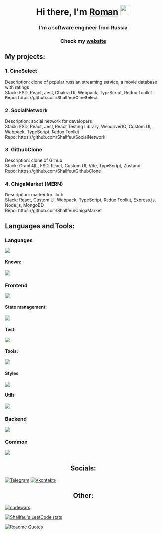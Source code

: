 <h1 align="center">Hi there, I'm <a href="https://vk.com/shallfeu" target="_blank">Roman</a> 
<img src="https://github.com/blackcater/blackcater/raw/main/images/Hi.gif" height="32"/></h1>
<h3 align="center">I'm a software engineer from Russia</h3>
<h3 align="center">Check my <a href="https://roaring-bunny-65e130.netlify.app/" target="_blank">website</a></h3>

<h2>My projects:</h2>
<div>
    <h3>1. CineSelect </h3>
    <div>Description: clone of popular russian streaming service, a movie database with ratings</div>
    <div>Stack: FSD, React, Jest, Chakra UI, Webpack, TypeScript, Redux Toolkit</div> 
    <div>Repo: https://github.com/Shallfeu/CineSelect</div>
</div>

<div>
    <h3>2. SocialNetwork</h3>
    <div>Description: social network for developers</div>
    <div>Stack: FSD, React, Jest, React Testing Library, WebdriverIO, Custom UI, Webpack, TypeScript, Redux Toolkit</div>
    <div>Repo: https://github.com/Shallfeu/SocialNetwork</div>
</div>

<div>
    <h3>3. GithubClone</h3>
    <div>Description: clone of Github</div>
    <div>Stack: GraphQL, FSD, React, Custom UI, Vite, TypeScript, Zustand</div>
    <div>Repo: https://github.com/Shallfeu/GithubClone</div>
</div>

<div>
    <h3>4. ChigaMarket (MERN)</h3>
    <div>Description: market for cloth</div>
    <div>Stack: React, Custom UI, Webpack, TypeScript, Redux Toolkit, Express.js, Node.js, MongoBD</div>
    <div>Repo: https://github.com/Shallfeu/ChigaMarket</div>
</div>

<h2>Languages and Tools:</h2>
<div>
  <div>
    <h3>Languages</h3>
    <div>
        <img src="https://skillicons.dev/icons?i=js,ts" />
    </div>
    <div>
        <h4>Known:</h4>
        <img src="https://skillicons.dev/icons?i=py,go" />
    </div>
  </div>

  <div>
    <h3>Frontend</h3>
    <div>
        <img src="https://skillicons.dev/icons?i=react,vue,nuxt" />
    </div>
    <div>
        <h4>State management:</h4>
        <img src="https://skillicons.dev/icons?i=redux,pinia," />
    </div>
    <div>
        <h4>Test:</h4>
        <img src="https://skillicons.dev/icons?i=jest," />
    </div>
    <div>
        <h4>Tools:</h4>
        <img src="https://skillicons.dev/icons?i=webpack,vite,rollupjs,gulp,babel" />
    </div>
    <div>
        <h4>Styles</h4>
        <img src="https://skillicons.dev/icons?i=css,sass,tailwind" />
    </div>
    <div>
        <h4>Utils</h4>
        <img src="https://skillicons.dev/icons?i=figma,nginx,graphql,threejs" />
    </div>
  </div>

  <div>
    <h3>Backend</h3>
    <div>
        <img src="https://skillicons.dev/icons?i=nodejs,express,mongodb,postgres" />
    </div>
  </div>

  <div>
    <h3>Common</h3>
    <div>
        <img src="https://skillicons.dev/icons?i=linux,bash,powershell,docker,git,github,bitbucket,gitlab" />
    </div>
  </div>
</div>

<h2 align="center">Socials:</h2>

[![Telegram](https://img.shields.io/badge/-Telegram-090909?style=for-the-badge&logo=telegram&logoColor=27A0D9)](https://t.me/Shallfeu_313)
[![Vkontakte](https://img.shields.io/badge/-Vkontakte-090909?style=for-the-badge&logo=Vk&logoColor=4F7DB3)](https://vk.com/shallfeu)

<h2 align="center">Other:</h2>

[![codewars](https://www.codewars.com/users/Shallfeu/badges/large)](https://www.codewars.com/users/Shallfeu)

[![Shallfeu's LeetCode stats](https://leetcode-badge-sage.vercel.app/badge/shallfeu?theme=dark)](https://github.com/Shallfeu/leetcode-stats)

[![Readme Quotes](https://quotes-github-readme.vercel.app/api?type=horizontal&theme=dark)](https://github.com/piyushsuthar/github-readme-quotes)
